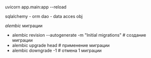 uvicorn app.main:app --reload

sqlalchemy - orm
dao - data acces obj

_alembic_ миграции

- alembic revision --autogenerate -m "Initial migrations" # создание миграции
- alembic upgrade head # применение миграции
- alembic downgrade -1 # отмена 1 миграции

